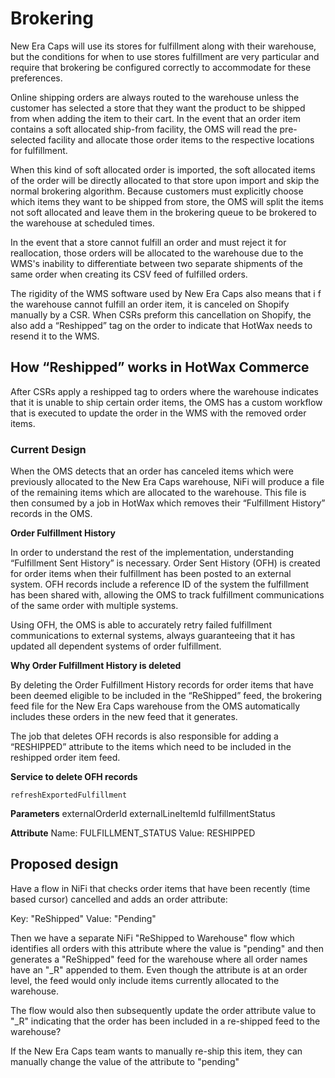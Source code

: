 # Brokering

New Era Caps will use its stores for fulfillment along with their warehouse, but the conditions for when to use stores fulfillment are very particular and require that brokering be configured correctly to accommodate for these preferences.

Online shipping orders are always routed to the warehouse unless the customer has selected a store that they want the product to be shipped from when adding the item to their cart. In the event that an order item contains a soft allocated ship-from facility, the OMS will read the pre-selected facility and allocate those order items to the respective locations for fulfillment.

When this kind of soft allocated order is imported, the soft allocated items of the order will be directly allocated to that store upon import and skip the normal brokering algorithm. Because customers must explicitly choose which items they want to be shipped from store, the OMS will split the items not soft allocated and leave them in the brokering queue to be brokered to the warehouse at scheduled times.

In the event that a store cannot fulfill an order and must reject it for reallocation, those orders will be allocated to the warehouse due to the WMS's inability to differentiate between two separate shipments of the same order when creating its CSV feed of fulfilled orders.

The rigidity of the WMS software used by New Era Caps also means that i f the warehouse cannot fulfill an order item, it is canceled on Shopify manually by a CSR. When CSRs preform this cancellation on Shopify, the also add a “Reshipped” tag on the order to indicate that HotWax needs to resend it to the WMS.

## How “Reshipped” works in HotWax Commerce
After CSRs apply a reshipped tag to orders where the warehouse indicates that it is unable to ship certain order items, the OMS has a custom workflow that is executed to update the order in the WMS with the removed order items.

### Current Design
When the OMS detects that an order has canceled items which were previously allocated to the New Era Caps warehouse, NiFi will produce a file of the remaining items which are allocated to the warehouse. This file is then consumed by a job in HotWax which removes their “Fulfillment History” records in the OMS.

**Order Fulfillment History**

In order to understand the rest of the implementation, understanding “Fulfillment Sent History” is necessary. Order Sent History (OFH) is created for order items when their fulfillment has been posted to an external system. OFH records include a reference ID of the system the fulfillment has been shared with, allowing the OMS to track fulfillment communications of the same order with multiple systems.

Using OFH, the OMS is able to accurately retry failed fulfillment communications to external systems, always guaranteeing that it has updated all dependent systems of order fulfillment.

**Why Order Fulfillment History is deleted**

By deleting the Order Fulfillment History records for order items that have been deemed eligible to be included in the “ReShipped” feed, the brokering feed file for the New Era Caps warehouse from the OMS automatically includes these orders in the new feed that it generates.

The job that deletes OFH records is also responsible for adding a “RESHIPPED” attribute to the items which need to be included in the reshipped order item feed.

**Service to delete OFH records**
```
refreshExportedFulfillment
```
**Parameters**
externalOrderId
externalLineItemId
fulfillmentStatus

**Attribute**
Name: FULFILLMENT_STATUS
Value: RESHIPPED  

## Proposed design

Have a flow in NiFi that checks order items that have been recently (time based cursor) cancelled and adds an order attribute:

Key: "ReShipped"
Value: "Pending"

Then we have a separate NiFi "ReShipped to Warehouse" flow which identifies all orders with this attribute where the value is "pending" and then generates a "ReShipped" feed for the warehouse where all order names have an "_R" appended to them. Even though the attribute is at an order level, the feed would only include items currently allocated to the warehouse.

The flow would also then subsequently update the order attribute value to "<orderName>_R" indicating that the order has been included in a re-shipped feed to the warehouse?

If the New Era Caps team wants to manually re-ship this item, they can manually change the value of the attribute to "pending"